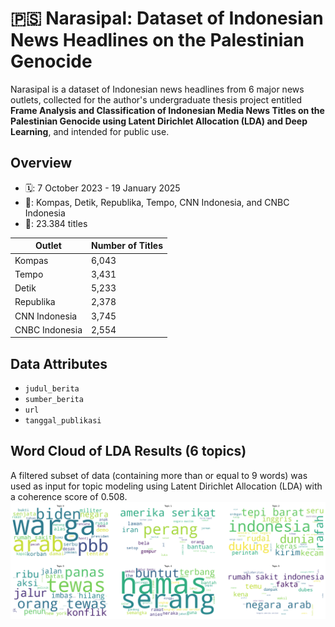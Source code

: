 # 🇵🇸 Narasipal: Dataset of Indonesian News Headlines on the Palestinian Genocide
Narasipal is a dataset of Indonesian news headlines from 6 major news outlets, collected for the author's undergraduate thesis project entitled **Frame Analysis and Classification of Indonesian Media News Titles on the Palestinian Genocide using Latent Dirichlet Allocation (LDA) and Deep Learning**, and intended for public use.

## Overview
- 🗓: 7 October 2023 - 19 January 2025
- 📰: Kompas, Detik, Republika, Tempo, CNN Indonesia, and CNBC Indonesia
- 📂: 23.384 titles

| Outlet          | Number of Titles |
|-----------------|------------------|
| Kompas          | 6,043            |
| Tempo           | 3,431            |
| Detik           | 5,233            |
| Republika       | 2,378            |
| CNN Indonesia   | 3,745            |
| CNBC Indonesia  | 2,554            |

## Data Attributes
- ```judul_berita```
- ```sumber_berita```
- ```url```
- ```tanggal_publikasi```

## Word Cloud of LDA Results (6 topics)
A filtered subset of data (containing more than or equal to 9 words) was used as input for topic modeling using Latent Dirichlet Allocation (LDA) with a coherence score of 0.508.
![Word Cloud of LDA Results for 6 topics](word-cloud-6-topics.png)

 

